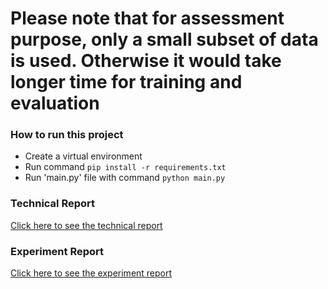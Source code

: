 # Please note that for assessment purpose, only a small subset of data is used. Otherwise it would take longer time for training and evaluation

### How to run this project

- Create a virtual environment
- Run command `pip install -r requirements.txt`
- Run 'main.py' file with command `python main.py`

### Technical Report
[Click here to see the technical report](technical_report.md)

### Experiment Report
[Click here to see the experiment report](experiment_report.txt)